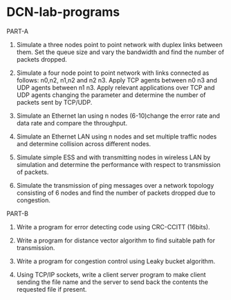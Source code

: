 # DCN-lab-programs
PART-A

1. Simulate a three nodes point to point network with duplex links between them. Set the queue size and vary the bandwidth and find the number of packets dropped.

2. Simulate a four node point to point network with links connected as follows: n0,n2, n1,n2 and n2 n3. Apply TCP agents between n0 n3 and UDP agents between n1 n3. Apply relevant applications over TCP and UDP agents changing the parameter and determine the number of packets sent by TCP/UDP.

3. Simulate an Ethernet lan using n nodes (6-10)change the error rate and data rate and compare the throughput.

4. Simulate an Ethernet LAN using n nodes and set multiple traffic nodes and determine collision across different nodes.

5. Simulate simple ESS and with transmitting nodes in wireless LAN by simulation and determine the performance with respect to transmission of packets.

6. Simulate the transmission of ping messages over a network topology consisting of 6 nodes and find the number of packets dropped due to congestion.

PART-B

1. Write a program for error detecting code using CRC-CCITT (16bits).

2. Write a program for distance vector algorithm to find suitable path for transmission.

3. Write a program for congestion control using Leaky bucket algorithm.

4. Using TCP/IP sockets, write a client server program to make client sending the file name and the server to send back the contents the requested file if present.
